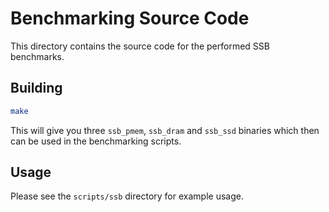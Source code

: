 # Benchmarking Source Code

This directory contains the source code for the performed SSB benchmarks.

## Building


```sh
make
```

This will give you three `ssb_pmem`, `ssb_dram` and `ssb_ssd` binaries which then can be used in the benchmarking scripts.

## Usage

Please see the `scripts/ssb` directory for example usage.

